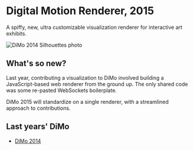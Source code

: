 Digital Motion Renderer, 2015
=============================

A spiffy, new, ultra customizable visualization renderer for interactive art
exhibits.

![DiMo 2014 Silhouettes photo](images/dimo2014silhouettes.jpg)

What's so new?
--------------

Last year, contributing a visualization to DiMo involved building a
JavaScript-based web renderer from the ground up.  The only shared code was
some re-pasted WebSockets boilerplate.

DiMo 2015 will standardize on a single renderer, with a streamlined approach to
contributions.

Last years' DiMo
----------------

 - [DiMo 2014][dimo2014]



[dimo2014]: http://palebluepixel.org/projects/dimo/
